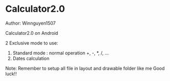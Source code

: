 # Calculator2.0

Author: Winnguyen1507

Calculator2.0 on Android

2 Exclusive mode to use:
1) Standard mode : normal operation +, -, *, /, ...
2) Dates calculation

Note: Remember to setup all file in layout and drawable folder like me
Good luck!!
